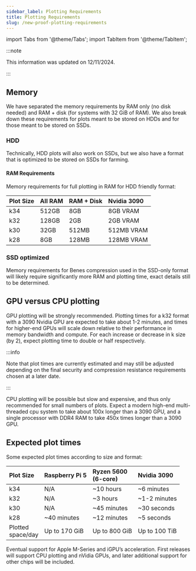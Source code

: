 ```yaml
---
sidebar_label: Plotting Requirements
title: Plotting Requirements
slug: /new-proof-plotting-requirements
---
```


import Tabs from '@theme/Tabs';
import TabItem from '@theme/TabItem';

:::note

This information was updated on 12/11/2024.

:::

## Memory

We have separated the memory requirements by RAM only (no disk needed) and RAM + disk (for systems with 32 GiB of RAM). We also break down these requirements for plots meant to be stored on HDDs and for those meant to be stored on SSDs.

### HDD

Technically, HDD plots will also work on SSDs, but we also have a format that is optimized to be stored on SSDs for farming.

#### RAM Requirements

Memory requirements for full plotting in RAM for HDD friendly format:

| Plot Size | All RAM | RAM + Disk | Nvidia 3090 |
| :-------- | :------ | :--------- | :---------- |
| k34       | 512GB   | 8GB        | 8GB VRAM    |
| k32       | 128GB   | 2GB        | 2GB VRAM    |
| k30       | 32GB    | 512MB      | 512MB VRAM  |
| k28       | 8GB     | 128MB      | 128MB VRAM  |

### SSD optimized

Memory requirements for Benes compression used in the SSD-only format will likely require significantly more RAM and plotting time, exact details still to be determined.

## GPU versus CPU plotting

GPU plotting will be strongly recommended. Plotting times for a k32 format with a 3090 Nvidia GPU are expected to take about 1-2 minutes, and times for higher-end GPUs will scale down relative to their performance in memory bandwidth and compute. For each increase or decrease in k size (by 2), expect plotting time to double or half respectively.

:::info

Note that plot times are currently estimated and may still be adjusted depending on the final security and compression resistance requirements chosen at a later date.

:::

CPU plotting will be possible but slow and expensive, and thus only recommended for small numbers of plots. Expect a modern high-end multi-threaded cpu system to take about 100x longer than a 3090 GPU, and a single processor with DDR4 RAM to take 450x times longer than a 3090 GPU.

## Expected plot times

Some expected plot times according to size and format:

| Plot Size               | Raspberry Pi 5 | Ryzen 5600 <br/> (6-core) | Nvidia 3090   |
| :---------------------- | :------------- | :------------------------ | :------------ |
| k34                     | N/A            | ~10 hours                 | ~6 minutes    |
| k32                     | N/A            | ~3 hours                  | ~1-2 minutes  |
| k30                     | N/A            | ~45 minutes               | ~30 seconds   |
| k28                     | ~40 minutes    | ~12 minutes               | ~5 seconds    |
| Plotted <br/> space/day | Up to 170 GiB  | Up to 800 GiB             | Up to 100 TiB |

Eventual support for Apple M-Series and iGPU’s acceleration. First releases will support CPU plotting and nVidia GPUs, and later additional support for other chips will be included.
